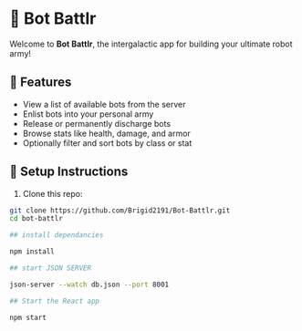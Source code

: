 # 🤖 Bot Battlr

Welcome to **Bot Battlr**, the intergalactic app for building your ultimate robot army!

## 🚀 Features

- View a list of available bots from the server
- Enlist bots into your personal army
- Release or permanently discharge bots
- Browse stats like health, damage, and armor
- Optionally filter and sort bots by class or stat

## 🔧 Setup Instructions

1. Clone this repo:
```bash
git clone https://github.com/Brigid2191/Bot-Battlr.git
cd bot-battlr

## install dependancies 

npm install

## start JSON SERVER

json-server --watch db.json --port 8001

## Start the React app

npm start